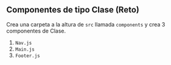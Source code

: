 ## Componentes de tipo Clase (Reto)

Crea una carpeta a la altura de `src` llamada `components` y crea 3 componentes de Clase.

1. `Nav.js`
2. `Main.js`
3. `Footer.js`
